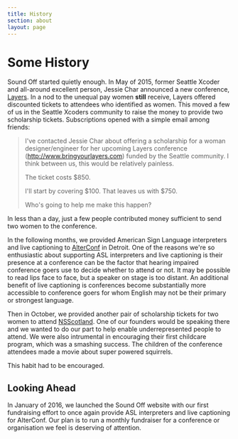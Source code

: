 ```yaml
---
title: History
section: about
layout: page
---
```


# Some History

Sound Off started quietly enough. In May of 2015, former Seattle Xcoder and all-around excellent person, Jessie Char announced a new conference, [Layers](http://www.bringyourlayers.com). In a nod to the unequal pay women **still** receive, Layers offered discounted tickets to attendees who identified as women. This moved a few of us in the Seattle Xcoders community to raise the money to provide two scholarship tickets. Subscriptions opened with a simple email among friends:

> I've contacted Jessie Char about offering a scholarship for a woman designer/engineer for her upcoming Layers conference (http://www.bringyourlayers.com) funded by the Seattle community. I think between us, this would be relatively painless. 
>
> The ticket costs $850.
>
> I'll start by covering $100. That leaves us with $750.
>
> Who's going to help me make this happen?

In less than a day, just a few people contributed money sufficient to send two women to the conference.

In the following months, we provided American Sign Language interpreters and live captioning to [AlterConf](http://alterconf.com) in Detroit. One of the reasons we're so enthusiastic about supporting ASL interpreters and live captioning is their presence at a conference can be the factor that hearing impaired conference goers use to decide whether to attend or not. It may be possible to read lips face to face, but a speaker on stage is too distant. An additional benefit of live captioning is conferences become substantially more accessible to conference goers for whom English may not be their primary or strongest language.

Then in October, we provided another pair of scholarship tickets for two women to attend [NSScotland](http://nsscotland.com). One of our founders would be speaking there and we wanted to do our part to help enable underrepresented people to attend. We were also intrumental in encouraging their first childcare program, which was a smashing success. The children of the conference attendees made a movie about super powered squirrels. 

This habit had to be encouraged.

## Looking Ahead

In January of 2016, we launched the Sound Off website with our first fundraising effort to once again provide ASL interpreters and live captioning for AlterConf. Our plan is to run a monthly fundraiser for a conference or organisation we feel is deserving of attention.
